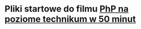 # Pliki startowe do filmu [PhP na poziome technikum w 50 minut](https://www.youtube.com/watch?v=4EA7ZfkUhK8)
